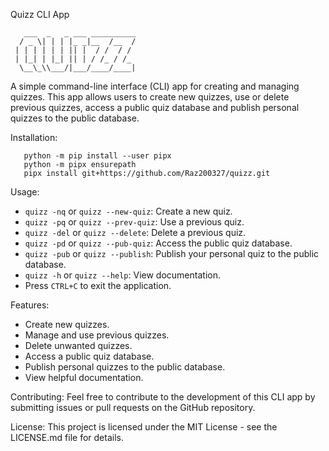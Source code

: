 Quizz CLI App


       ___  _   _ ___ __________
      / _ \| | | |_ _|__  /__  /
     | | | | | | || |  / /  / / 
     | |_| | |_| || | / /_ / /_ 
      \__\_\\___/|___/____/____|


A simple command-line interface (CLI) app for creating and managing quizzes. This app allows users to create new quizzes, use or delete previous quizzes, access a public quiz database and publish personal quizzes to the public database.

Installation:

       python -m pip install --user pipx
       python -m pipx ensurepath
       pipx install git+https://github.com/Raz200327/quizz.git
       
       
Usage:
- `quizz -nq` or `quizz --new-quiz`: Create a new quiz.
- `quizz -pq` or `quizz --prev-quiz`: Use a previous quiz.
- `quizz -del` or `quizz --delete`: Delete a previous quiz.
- `quizz -pd` or `quizz --pub-quiz`: Access the public quiz database.
- `quizz -pub` or `quizz --publish`: Publish your personal quiz to the public database.
- `quizz -h` or `quizz --help`: View documentation.
- Press `CTRL+C` to exit the application.

Features:
- Create new quizzes.
- Manage and use previous quizzes.
- Delete unwanted quizzes.
- Access a public quiz database.
- Publish personal quizzes to the public database.
- View helpful documentation.

Contributing:
Feel free to contribute to the development of this CLI app by submitting issues or pull requests on the GitHub repository.

License:
This project is licensed under the MIT License - see the LICENSE.md file for details.
